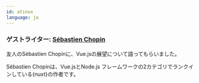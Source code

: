 ```yaml
---
id: atinux
language: ja
---
```


### ゲストライター: [Sébastien Chopin](https://twitter.com/Atinux)

友人のSébastien Chopinに、Vue.jsの展望について語ってもらいました。

Sébastien Chopinは、Vue.jsとNode.js フレームワークの2カテゴリでランクインしている{nuxt}の作者です。
